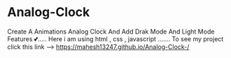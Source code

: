 # Analog-Clock
Create A Animations Analog Clock And Add Drak Mode And Light Mode Features 💕.....
Here i am using html , css , javascript .......
To see my project click this link -->  https://mahesh13247.github.io/Analog-Clock-/
